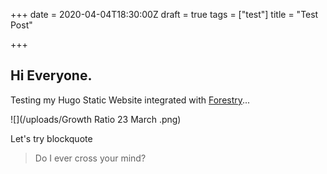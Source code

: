 +++
date = 2020-04-04T18:30:00Z
draft = true
tags = ["test"]
title = "Test Post"

+++
## Hi Everyone.

Testing my Hugo Static Website integrated with [Forestry](https://forestry.io "F")...

![](/uploads/Growth Ratio 23 March .png)

Let's try blockquote

> Do I ever cross your mind?